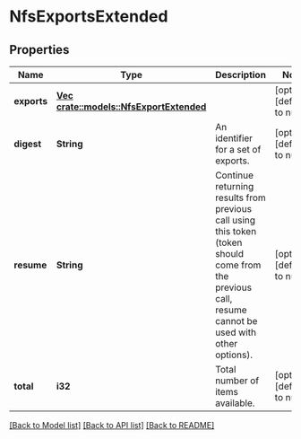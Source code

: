 # NfsExportsExtended

## Properties
Name | Type | Description | Notes
------------ | ------------- | ------------- | -------------
**exports** | [**Vec <crate::models::NfsExportExtended>**](NfsExportExtended.md) |  | [optional] [default to null]
**digest** | **String** | An identifier for a set of exports. | [optional] [default to null]
**resume** | **String** | Continue returning results from previous call using this token (token should come from the previous call, resume cannot be used with other options). | [optional] [default to null]
**total** | **i32** | Total number of items available. | [optional] [default to null]

[[Back to Model list]](../README.md#documentation-for-models) [[Back to API list]](../README.md#documentation-for-api-endpoints) [[Back to README]](../README.md)



